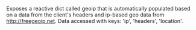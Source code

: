 Exposes a reactive dict called geoip that is automatically populated based on a data from the client's headers and ip-based geo data from http://freegeoip.net. Data accessed with keys: 'ip', 'headers', 'location'.
